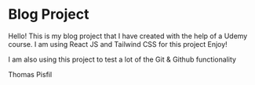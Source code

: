 # Blog Project 

Hello! This is my blog project that I have created with the help of a Udemy course.
I am using React JS and Tailwind CSS for this project 
Enjoy!

I am also using this project to test a lot of the Git & Github functionality

Thomas Pisfil